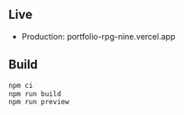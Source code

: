 ## Live
- Production: portfolio-rpg-nine.vercel.app

## Build
```bash
npm ci
npm run build
npm run preview
